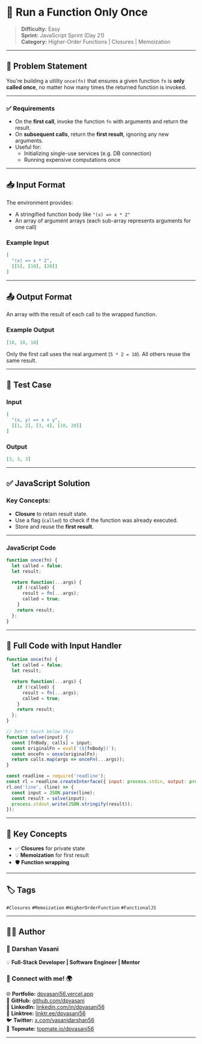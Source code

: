 
# 🧠 Run a Function Only Once

> **Difficulty:** Easy  
> **Sprint:** JavaScript Sprint (Day 21)  
> **Category:** Higher-Order Functions | Closures | Memoization

---

## 🧩 Problem Statement

You're building a utility `once(fn)` that ensures a given function `fn` is **only called once**, no matter how many times the returned function is invoked.

---

### ✅ Requirements

- On the **first call**, invoke the function `fn` with arguments and return the result.
- On **subsequent calls**, return the **first result**, ignoring any new arguments.
- Useful for:
  - Initializing single-use services (e.g. DB connection)
  - Running expensive computations once

---

## 📥 Input Format

The environment provides:
- A stringified function body like `"(x) => x * 2"`
- An array of argument arrays (each sub-array represents arguments for one call)

### Example Input

```json
[
  "(x) => x * 2",
  [[5], [10], [20]]
]
```

---

## 📤 Output Format

An array with the result of each call to the wrapped function.

### Example Output

```json
[10, 10, 10]
```

Only the first call uses the real argument (`5 * 2 = 10`). All others reuse the same result.

---

## 🧪 Test Case

### Input

```json
[
  "(x, y) => x + y",
  [[1, 2], [3, 4], [10, 20]]
]
```

### Output

```json
[3, 3, 3]
```

---

## ✅ JavaScript Solution

### Key Concepts:

- **Closure** to retain result state.
- Use a flag (`called`) to check if the function was already executed.
- Store and reuse the **first result**.

---

### JavaScript Code

```js
function once(fn) {
  let called = false;
  let result;

  return function(...args) {
    if (!called) {
      result = fn(...args);
      called = true;
    }
    return result;
  };
}
```

---

## 🧾 Full Code with Input Handler

```js
function once(fn) {
  let called = false;
  let result;

  return function(...args) {
    if (!called) {
      result = fn(...args);
      called = true;
    }
    return result;
  };
}

// Don't touch below this
function solve(input) {
  const [fnBody, calls] = input;
  const originalFn = eval(`(${fnBody})`);
  const onceFn = once(originalFn);
  return calls.map(args => onceFn(...args));
}

const readline = require('readline');
const rl = readline.createInterface({ input: process.stdin, output: process.stdout });
rl.on('line', (line) => {
  const input = JSON.parse(line);
  const result = solve(input);
  process.stdout.write(JSON.stringify(result));
});
```

---

## 🧠 Key Concepts

- ✅ **Closures** for private state  
- 💡 **Memoization** for first result  
- 🛡️ **Function wrapping**

---

## 🏷️ Tags

`#Closures` `#Memoization` `#HigherOrderFunction` `#FunctionalJS`

---

## 👨‍💻 Author

### 🚀 **Darshan Vasani**  
💡 **Full-Stack Developer | Software Engineer | Mentor**

### 🔗 Connect with me! 🌍  
🌐 **Portfolio:** [dpvasani56.vercel.app](https://dpvasani56.vercel.app/)  
🐙 **GitHub:** [github.com/dpvasani](https://github.com/dpvasani)  
💼 **LinkedIn:** [linkedin.com/in/dpvasani56](https://linkedin.com/in/dpvasani56/)  
🌳 **Linktree:** [linktr.ee/dpvasani56](https://linktr.ee/dpvasani56)  
🐦 **Twitter:** [x.com/vasanidarshan56](https://x.com/vasanidarshan56)  
📢 **Topmate:** [topmate.io/dpvasani56](https://topmate.io/dpvasani56)

---